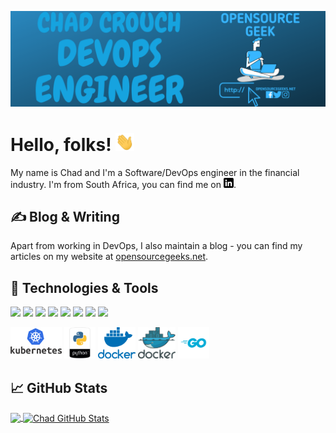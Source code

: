[![Header](https://raw.githubusercontent.com/chaddyc/chaddyc/master/readme_header.png "Header")](https://opensourcegeeks.net/)

# Hello, folks! <img src="https://raw.githubusercontent.com/chaddyc/chaddyc/master/wave.gif" width="30px">

My name is Chad and I'm a Software/DevOps engineer in the financial industry. I'm from South Africa, you can find me on [![LinkedIn][3.2]][3].

## &#x270d; Blog & Writing

Apart from working in DevOps, I also maintain a blog - you can find my articles on my website at [opensourcegeeks.net](https://opensourcegeeks.net/).

## 🔧 Technologies & Tools
![](https://img.shields.io/badge/OS-Linux-informational?style=flat&logo=linux&logoColor=white&color=2bbc8a)
![](https://img.shields.io/badge/Editor-IntelliJ_IDEA-informational?style=flat&logo=intellij-idea&logoColor=white&color=2bbc8a)
![](https://img.shields.io/badge/Code-Python-informational?style=flat&logo=python&logoColor=white&color=2bbc8a)
![](https://img.shields.io/badge/Code-Golang-informational?style=flat&logo=go&logoColor=white&color=2bbc8a)
![](https://img.shields.io/badge/Shell-Bash-informational?style=flat&logo=gnu-bash&logoColor=white&color=2bbc8a)
![](https://img.shields.io/badge/Tools-PostgreSQL-informational?style=flat&logo=postgresql&logoColor=white&color=2bbc8a)
![](https://img.shields.io/badge/Tools-Docker-informational?style=flat&logo=docker&logoColor=white&color=2bbc8a)
![](https://img.shields.io/badge/Tools-Kubernetes-informational?style=flat&logo=kubernetes&logoColor=white&color=2bbc8a)

<img height="50" src="https://raw.githubusercontent.com/chaddyc/chaddyc/master/img/kubernetes.png">
<img height="50" src="https://raw.githubusercontent.com/chaddyc/chaddyc/master/img/python.png">
<img height="50" src="https://raw.githubusercontent.com/chaddyc/chaddyc/master/img/docker.png">
<img height="50" src="https://raw.githubusercontent.com/chaddyc/chaddyc/master/svg/docker.svg">
<img height="50" src="https://raw.githubusercontent.com/chaddyc/chaddyc/master/svg/golang.svg">

## &#x1f4c8; GitHub Stats

<a href="https://github.com/chaddyc/chaddyc">
  <img align="center" src="https://github-readme-stats.vercel.app/api/top-langs/?username=chaddyc&hide=java,html&title_color=ffffff&text_color=c9cacc&icon_color=2bbc8a&bg_color=1d1f21" />
</a>
<a href="https://github.com/chaddyc/chaddyc">
  <img align="center" src="https://github-readme-stats.vercel.app/api?username=chaddyc&show_icons=true&line_height=27&count_private=true&title_color=ffffff&text_color=c9cacc&icon_color=2bbc8a&bg_color=1d1f21" alt="Chad GitHub Stats" />
</a>

<!-- links to social media icons -->

<!-- icons with padding -->

[1.1]: http://i.imgur.com/tXSoThF.png (twitter icon with padding)
[2.1]: http://i.imgur.com/0o48UoR.png (github icon with padding)

<!-- icons without padding -->

[1.2]: http://i.imgur.com/wWzX9uB.png (twitter icon without padding)
[2.2]: http://i.imgur.com/9I6NRUm.png (github icon without padding)
[3.2]: https://raw.githubusercontent.com/chaddyc/chaddyc/master/linkedin-3-16.png (LinkedIn icon without padding)


<!-- links to your social media accounts -->

[2]: https://github.com/chaddyc
[3]: https://www.linkedin.com/in/chad-crouch-24417256/


<!-- Resources -->
<!-- Icons: https://simpleicons.org/ -->
<!-- GitHub Stats: https://github.com/anuraghazra/github-readme-stats -->
<!-- Emojis: https://emojipedia.org/emoji/ -->
<!-- HTML Emojis: https://www.fileformat.info/index.htm -->
<!-- Shields: https://shields.io/ -->
<!-- Awesome GitHub Profile README: https://github.com/abhisheknaiidu/awesome-github-profile-readme -->
<!-- Awesome GitHub Profile README: https://github.com/MartinHeinz/MartinHeinz -->

